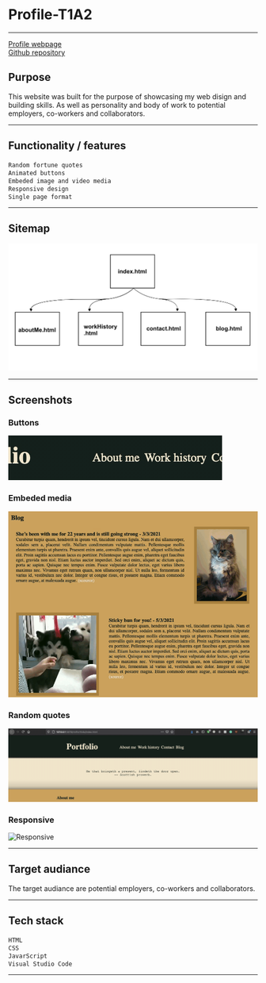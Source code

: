 # Profile-T1A2
---
[Profile webpage](https://rr-593.github.io/Profile-T1A2/ "Webpage")</br>
[Github repository](https://github.com/RR-593/Profile-T1A2 "RR-593/Profile-T1A2")
## Purpose

This website was built for the purpose of showcasing my web disign and building skills. As well as personality and body of work to potential employers, co-workers and collaborators.

---
## Functionality / features

    Random fortune quotes
    Animated buttons
    Embeded image and video media
    Responsive design
    Single page format
---
## Sitemap
![sitemap](/SlideDeck/sitemap.png)

---
## Screenshots
### Buttons
![Buttons](/SlideDeck/Components/Button-demo.gif)
### Embeded media
![Media](/SlideDeck/Components/Media.gif)
### Random quotes
![Fortune](/SlideDeck/Components/RanFort-Demonstrated.gif)
### Responsive
![Responsive](/SlideDeck/Components/Responsive.gif)

---
## Target audiance

The target audiance are potential employers, co-workers and collaborators.

---
## Tech stack

    HTML
    CSS
    JavarScript
    Visual Studio Code
---

